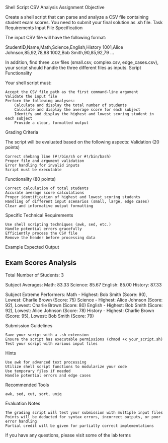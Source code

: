 Shell Script CSV Analysis Assignment
Objective

Create a shell script that can parse and analyze a CSV file containing student exam scores. You need to submit your final solution as .sh file.
Task Requirements
Input File Specification

The input CSV file will have the following format:

StudentID,Name,Math,Science,English,History
1001,Alice Johnson,85,92,78,88
1002,Bob Smith,90,85,92,79
...

In addition, find three .csv files (small.csv, complex.csv, edge_cases.csv), your script should handle the three different files as inputs.
Script Functionality

Your shell script must:

    Accept the CSV file path as the first command-line argument
    Validate the input file
    Perform the following analyses:
        Calculate and display the total number of students
        Calculate and display the average score for each subject
        Identify and display the highest and lowest scoring student in each subject
        Provide a clear, formatted output

Grading Criteria

The script will be evaluated based on the following aspects:
Validation (20 points)

    Correct shebang line (#!/bin/sh or #!/bin/bash)
    Proper file and argument validation
    Error handling for invalid inputs
    Script must be executable

Functionality (80 points)

    Correct calculation of total students
    Accurate average score calculations
    Proper identification of highest and lowest scoring students
    Handling of different input scenarios (small, large, edge cases)
    Clear and informative output formatting

Specific Technical Requirements

    Use shell scripting techniques (awk, sed, etc.)
    Handle potential errors gracefully
    Efficiently process the CSV file
    Remove the header before processing data

Example Expected Output

## Exam Scores Analysis

Total Number of Students: 3

Subject Averages:
Math: 83.33
Science: 85.67
English: 85.00
History: 87.33

Subject Extreme Performers:
Math - Highest: Bob Smith (Score: 90), Lowest: Charlie Brown (Score: 75)
Science - Highest: Alice Johnson (Score: 92), Lowest: Charlie Brown (Score: 80)
English - Highest: Bob Smith (Score: 92), Lowest: Alice Johnson (Score: 78)
History - Highest: Charlie Brown (Score: 95), Lowest: Bob Smith (Score: 79)

Submission Guidelines

    Save your script with a .sh extension
    Ensure the script has executable permissions (chmod +x your_script.sh)
    Test your script with various input files

Hints

    Use awk for advanced text processing
    Utilize shell script functions to modularize your code
    Use temporary files if needed
    Handle potential errors and edge cases

Recommended Tools

    awk, sed, cut, sort, uniq

Evaluation Notes

    The grading script will test your submission with multiple input files
    Points will be deducted for syntax errors, incorrect outputs, or poor error handling
    Partial credit will be given for partially correct implementations

If you have any questions, please visit some of the lab terms
